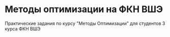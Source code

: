 # Методы оптимизации на ФКН ВШЭ

Практические задания по курсу "Методы Оптимизации" для студентов 3 курса ФКН ВШЭ
